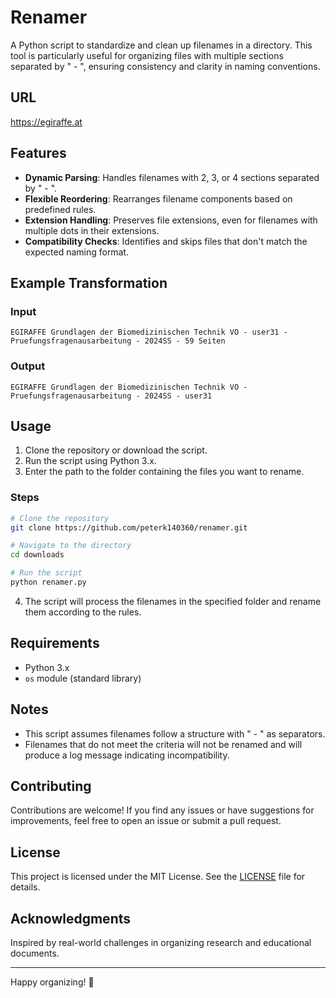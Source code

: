
# Renamer

A Python script to standardize and clean up filenames in a directory. This tool is particularly useful for organizing files with multiple sections separated by " - ", ensuring consistency and clarity in naming conventions.

## URL
https://egiraffe.at

## Features

- **Dynamic Parsing**: Handles filenames with 2, 3, or 4 sections separated by " - ".
- **Flexible Reordering**: Rearranges filename components based on predefined rules.
- **Extension Handling**: Preserves file extensions, even for filenames with multiple dots in their extensions.
- **Compatibility Checks**: Identifies and skips files that don't match the expected naming format.

## Example Transformation

### Input
```
EGIRAFFE Grundlagen der Biomedizinischen Technik VO - user31 - Pruefungsfragenausarbeitung - 2024SS - 59 Seiten
```

### Output
```
EGIRAFFE Grundlagen der Biomedizinischen Technik VO - Pruefungsfragenausarbeitung - 2024SS - user31
```

## Usage

1. Clone the repository or download the script.
2. Run the script using Python 3.x.
3. Enter the path to the folder containing the files you want to rename.

### Steps

```bash
# Clone the repository
git clone https://github.com/peterk140360/renamer.git

# Navigate to the directory
cd downloads

# Run the script
python renamer.py
```

4. The script will process the filenames in the specified folder and rename them according to the rules.

## Requirements

- Python 3.x
- `os` module (standard library)

## Notes

- This script assumes filenames follow a structure with " - " as separators.
- Filenames that do not meet the criteria will not be renamed and will produce a log message indicating incompatibility.

## Contributing

Contributions are welcome! If you find any issues or have suggestions for improvements, feel free to open an issue or submit a pull request.

## License

This project is licensed under the MIT License. See the [LICENSE](LICENSE) file for details.

## Acknowledgments

Inspired by real-world challenges in organizing research and educational documents.

---

Happy organizing! 🎉
